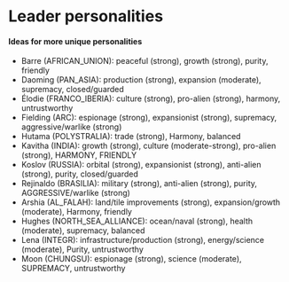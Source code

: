 # Leader personalities

#### Ideas for more unique personalities

- Barre (AFRICAN_UNION): peaceful (strong), growth (strong), purity, friendly
- Daoming (PAN_ASIA): production (strong), expansion (moderate), supremacy, closed/guarded
- Élodie (FRANCO_IBERIA): culture (strong), pro-alien (strong), harmony, untrustworthy
- Fielding (ARC): espionage (strong), expansionist (strong), supremacy, aggressive/warlike (strong)
- Hutama (POLYSTRALIA): trade (strong), Harmony, balanced
- Kavitha (INDIA): growth (strong), culture (moderate-strong), pro-alien (strong), HARMONY, FRIENDLY
- Koslov (RUSSIA): orbital (strong), expansionist (strong), anti-alien (strong), purity, closed/guarded
- Rejinaldo (BRASILIA): military (strong), anti-alien (strong), purity, AGGRESSIVE/warlike (strong)
- Arshia (AL_FALAH): land/tile improvements (strong), expansion/growth (moderate), Harmony, friendly
- Hughes (NORTH_SEA_ALLIANCE): ocean/naval (strong), health (moderate), supremacy, balanced
- Lena (INTEGR): infrastructure/production (strong), energy/science (moderate), Purity, untrustworthy
- Moon (CHUNGSU): espionage (strong), science (moderate), SUPREMACY, untrustworthy
